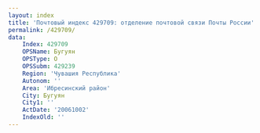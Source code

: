 ```yaml
---
layout: index
title: 'Почтовый индекс 429709: отделение почтовой связи Почты России'
permalink: /429709/
data:
    Index: 429709
    OPSName: Бугуян
    OPSType: О
    OPSSubm: 429239
    Region: 'Чувашия Республика'
    Autonom: ''
    Area: 'Ибресинский район'
    City: Бугуян
    City1: ''
    ActDate: '20061002'
    IndexOld: ''
---
```


